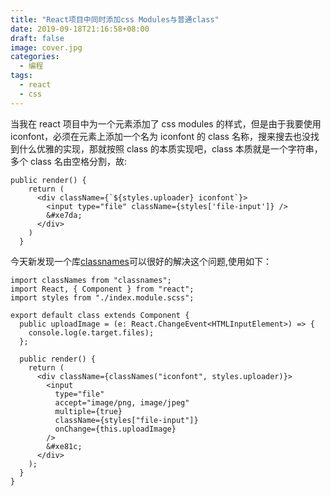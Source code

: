 ```yaml
---
title: "React项目中同时添加css Modules与普通class"
date: 2019-09-18T21:16:58+08:00
draft: false
image: cover.jpg
categories:
  - 编程
tags:
  - react
  - css
---
```


当我在 react 项目中为一个元素添加了 css modules 的样式，但是由于我要使用 iconfont，必须在元素上添加一个名为 iconfont 的 class 名称，搜来搜去也没找到什么优雅的实现，那就按照 class 的本质实现吧，class 本质就是一个字符串，多个 class 名由空格分割，故:

```tsx
public render() {
    return (
      <div className={`${styles.uploader} iconfont`}>
        <input type="file" className={styles['file-input']} />
        &#xe7da;
      </div>
    )
  }
```

今天新发现一个库[classnames](https://github.com/JedWatson/classnames)可以很好的解决这个问题,使用如下：

```tsx
import classNames from "classnames";
import React, { Component } from "react";
import styles from "./index.module.scss";

export default class extends Component {
  public uploadImage = (e: React.ChangeEvent<HTMLInputElement>) => {
    console.log(e.target.files);
  };

  public render() {
    return (
      <div className={classNames("iconfont", styles.uploader)}>
        <input
          type="file"
          accept="image/png, image/jpeg"
          multiple={true}
          className={styles["file-input"]}
          onChange={this.uploadImage}
        />
        &#xe81c;
      </div>
    );
  }
}
```
